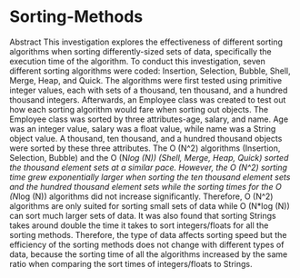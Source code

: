 # Sorting-Methods

Abstract
This investigation explores the effectiveness of different sorting algorithms when sorting differently-sized sets of data, specifically the execution time of the algorithm. To conduct this investigation, seven different sorting algorithms were coded: Insertion, Selection, Bubble, Shell, Merge, Heap, and Quick. The algorithms were first tested using primitive integer values, each with sets of a thousand, ten thousand, and a hundred thousand integers. Afterwards, an Employee class was created to test out how each sorting algorithm would fare when sorting out objects. The Employee class was sorted by three attributes-age, salary, and name. Age was an integer value, salary was a float value, while name was a String object value. A thousand, ten thousand, and a hundred thousand objects were sorted by these three attributes. The O (N^2) algorithms (Insertion, Selection, Bubble) and the O (N*log (N)) (Shell, Merge, Heap, Quick) sorted the thousand element sets at a similar pace. However, the O (N^2) sorting time grew exponentially larger when sorting the ten thousand element sets and the hundred thousand element sets while the sorting times for the O (N*log (N)) algorithms did not increase significantly. Therefore, O (N^2) algorithms are only suited for sorting small sets of data while O (N*log (N)) can sort much larger sets of data. It was also found that sorting Strings takes around double the time it takes to sort integers/floats for all the sorting methods. Therefore, the type of data affects sorting speed but the efficiency of the sorting methods does not change with different types of data, because the sorting time of all the algorithms increased by the same ratio when comparing the sort times of integers/floats to Strings. 
